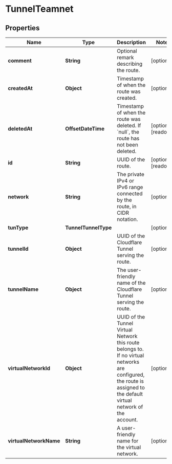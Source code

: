 

# TunnelTeamnet


## Properties

| Name | Type | Description | Notes |
|------------ | ------------- | ------------- | -------------|
|**comment** | **String** | Optional remark describing the route. |  [optional] |
|**createdAt** | **Object** | Timestamp of when the route was created. |  [optional] |
|**deletedAt** | **OffsetDateTime** | Timestamp of when the route was deleted. If &#x60;null&#x60;, the route has not been deleted. |  [optional] [readonly] |
|**id** | **String** | UUID of the route. |  [optional] [readonly] |
|**network** | **String** | The private IPv4 or IPv6 range connected by the route, in CIDR notation. |  [optional] |
|**tunType** | **TunnelTunnelType** |  |  [optional] |
|**tunnelId** | **Object** | UUID of the Cloudflare Tunnel serving the route. |  [optional] |
|**tunnelName** | **Object** | The user-friendly name of the Cloudflare Tunnel serving the route. |  [optional] |
|**virtualNetworkId** | **Object** | UUID of the Tunnel Virtual Network this route belongs to. If no virtual networks are configured, the route is assigned to the default virtual network of the account. |  [optional] |
|**virtualNetworkName** | **String** | A user-friendly name for the virtual network. |  [optional] |



